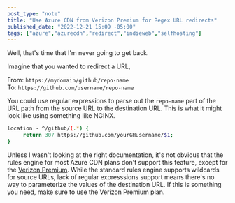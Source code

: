 ```yaml
---
post_type: "note" 
title: "Use Azure CDN from Verizon Premium for Regex URL redirects"
published_date: "2022-12-21 15:09 -05:00"
tags: ["azure","azurecdn","redirect","indieweb","selfhosting"]
---
```


Well, that's time that I'm never going to get back. 

Imagine that you wanted to redirect a URL,

From: `https://mydomain/github/repo-name`  
To: `https://github.com/username/repo-name`

You could use regular expressions to parse out the `repo-name` part of the URL path from the source URL to the destination URL. This is what it might look like using something like NGINX.

```bash
location ~ ^/github/(.*) {
     return 307 https://github.com/yourGHusername/$1;
}
```

Unless I wasn't looking at the right documentation, it's not obvious that the rules engine for most Azure CDN plans don't support this feature, except for the [Verizon Premium](https://learn.microsoft.com/azure/cdn/cdn-verizon-premium-rules-engine-reference-features). While the standard rules engine supports wildcards for source URLs, lack of regular expresssions support means there's no way to parameterize the values of the destination URL. If this is something  you need, make sure to use the Verizon Premium plan.